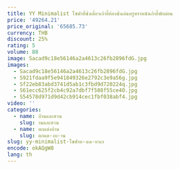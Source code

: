 ```yaml
---
title: YY Minimalist โซฟาที่นั่งเดี่ยวเก้าอี้ห้องนั่งเล่นหรูหราหนังเก้าอี้พักผ่อน
price: '49264.21'
price_original: '65685.73'
currency: THB
discount: 25%
rating: 5
volume: 88
image: Sacad9c18e56146a2a4613c26fb2896fdG.jpg
images:
  - Sacad9c18e56146a2a4613c26fb2896fdG.jpg
  - S921fdaa9f5e941849326e2792c3e9a56g.jpg
  - Sf22eb83abd3741d5ab1c3fbd9d720224q.jpg
  - S61ecc625f2cb4c92a7dbf7f588f55ce4O.jpg
  - S54578d971d9d42cb914cec1fbf038abf4.jpg
video: ''
categories:
  - name: บ้านและสวน
    slug: านและสวน
  - name: ตกแต่งบ้าน
    slug: ตกแต-งบ-าน
slug: yy-minimalist-โซฟาท-งเด-ยวเก
encode: okAQgW8
lang: th
---
```

  